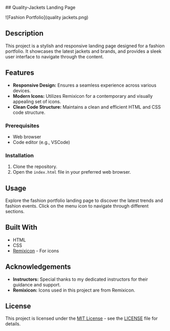 #﻿# Quality-Jackets Landing Page

![Fashion Portfolio](quality jackets.png)

## Description

This project is a stylish and responsive landing page designed for a fashion portfolio. It showcases the latest jackets and brands, and provides a sleek user interface to navigate through the content.

## Features

- **Responsive Design:** Ensures a seamless experience across various devices.
- **Modern Icons:** Utilizes Remixicon for a contemporary and visually appealing set of icons.
- **Clean Code Structure:** Maintains a clean and efficient HTML and CSS code structure.

### Prerequisites

- Web browser
- Code editor (e.g., VSCode)

### Installation

1. Clone the repository.
2. Open the `index.html` file in your preferred web browser.

## Usage

Explore the fashion portfolio landing page to discover the latest trends and fashion events. Click on the menu icon to navigate through different sections.

## Built With

- HTML
- CSS
- [Remixicon](https://remixicon.com/) - For icons

## Acknowledgements

- **Instructors:** Special thanks to my dedicated instructors for their guidance and support.
- **Remixicon:** Icons used in this project are from Remixicon.

## License

This project is licensed under the [MIT License](LICENSE) - see the [LICENSE](LICENSE) file for details.
